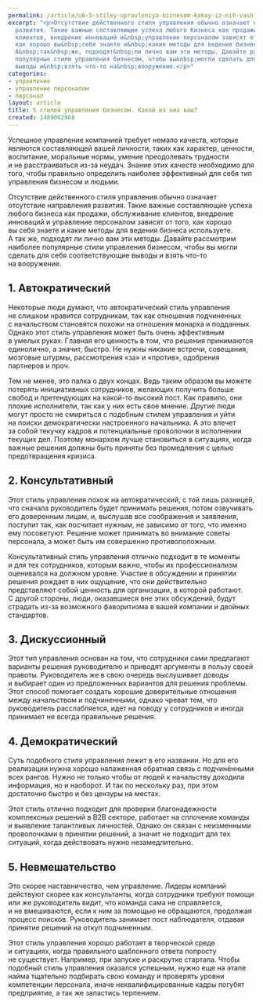 ```yaml
---
permalink: /article/u6-5-stiley-upravleniya-biznesom-kakoy-iz-nih-vash
excerpt: "<p>Отсутствие действенного стиля управления обычно означает отсутствие направления
  развития. Такие важные составляющие успеха любого бизнеса как продажи, обслуживание
  клиентов, внедрение инноваций и&nbsp;управление персоналом зависят от&nbsp;того,
  как хорошо вы&nbsp;себя знаете и&nbsp;какие методы для ведения бизнеса используете.
  А&nbsp;так&nbsp;же, подходят&nbsp;ли лично вам эти методы. Давайте рассмотрим наиболее
  популярные стили управления бизнесом, чтобы вы&nbsp;могли сделать для себя соответствующие
  выводы и&nbsp;взять что-то на&nbsp;вооружение.</p>"
categories:
- управление
- управление персоналом
- персонал
layout: article
title: 5 стилей управления бизнесом. Какой из них ваш?
created: 1489062968
---
```

Успешное управление компанией требует немало качеств, которые являются составляющей вашей личности, таких как характер, ценности, воспитание, моральные нормы, умение преодолевать трудности и не расстраиваться из-за неудач. Знание этих качеств необходимо для того, чтобы правильно определить наиболее эффективный для себя тип управления бизнесом и людьми.

Отсутствие действенного стиля управления обычно означает отсутствие направления развития. Такие важные составляющие успеха любого бизнеса как продажи, обслуживание клиентов, внедрение инноваций и управление персоналом зависят от того, как хорошо вы себя знаете и какие методы для ведения бизнеса используете. А так же, подходят ли лично вам эти методы. Давайте рассмотрим наиболее популярные стили управления бизнесом, чтобы вы могли сделать для себя соответствующие выводы и взять что-то на вооружение.

## 1. Автократический ##

Некоторые люди думают, что автократический стиль управления не слишком нравится сотрудникам, так как отношения подчиненных с начальством становятся похожи на отношения монарха и подданных. Однако этот стиль управления может быть очень эффективным в умелых руках. Главная его ценность в том, что решения принимаются единолично, а значит, быстро. Не нужны никакие встречи, совещания, мозговые штурмы, рассмотрения «за» и «против», одобрения партнеров и проч.

Тем не менее, это палка о двух концах. Ведь таким образом вы можете потерять инициативных сотрудников, желающих получить больше свобод и претендующих на какой-то высокий пост. Как правило, они плохие исполнители, так как у них есть свое мнение. Другие люди могут просто не смириться с подобным стилем управления и уйти на поиски демократически настроенного начальника. А это влечет за собой текучку кадров и потенциальные проволочки в исполнении текущих дел. Поэтому монархом лучше становиться в ситуациях, когда важные решения должны быть приняты без промедления с целью предотвращения кризиса.

## 2. Консультативный ##

Этот стиль управления похож на автократический, с той лишь разницей, что сначала руководитель будет принимать решения, потом озвучивать его доверенным лицам, и, выслушав все соображения и заявления, поступит так, как посчитает нужным, не зависимо от того, что именно ему посоветуют. Решение может принимать во внимание советы персонала, а может быть им совершенно противоположным.

Консультативный стиль управления отлично подходит в те моменты и для тех сотрудников, которым важно, чтобы их профессионализм оценивался на должном уровне. Участие в обсуждении и принятии решения рождает в них ощущение, что они действительно представляют собой ценность для организации, в которой работают. С другой стороны, люди, оказавшиеся вне этих обсуждений, будут страдать из-за возможного фаворитизма в вашей компании и двойных стандартов.

## 3. Дискуссионный ##

Этот тип управления основан на том, что сотрудники сами предлагают варианты решения руководителю и приводят аргументы в пользу своей правоты. Руководитель же в свою очередь выслушивает доводы и выбирает один из предложенных вариантов для решения проблемы. Этот способ помогает создать хорошие доверительные отношения между начальством и подчиненными, однако чреват тем, что руководитель расслабляется, идет на поводу у сотрудников и иногда принимает не всегда правильные решения.

## 4. Демократический ##

Суть подобного стиля управления лежит в его названии. Но для его реализации нужна хорошо налаженная обратная связь с подчинёнными всех рангов. Нужно не только чтобы от людей к начальству доходила информация, но и наоборот. И так по нескольку раз, при этом достаточно быстро и без цензуры на местах.

Этот стиль отлично подходит для проверки благонадежности комплексных решений в В2В секторе, работает на сплочение команды и выявление талантливых личностей. Однако он связан с неизменными проволочками в принятии решений, а значит не подходит для тех ситуаций, когда действовать нужно незамедлительно.

## 5. Невмешательство ##

Это скорее наставничество, чем управление. Лидеры компаний действуют скорее как консультанты, когда сотрудники требуют помощи или же руководитель видит, что команда сама не справляется, и не вмешиваются, если к ним за помощью не обращаются, продолжая процесс поисков. Руководитель занимает пост наблюдателя, отдавая принятие решений на откуп подчиненным.

Этот стиль управления хорошо работает в творческой среде и ситуациях, когда правильного шаблонного ответа попросту не существует. Например, при запуске и раскрутке стартапа. Чтобы подобный стиль управления оказался успешным, нужно еще на этапе найма тщательно подбирать свою команду и проверять уровни компетенции персонала, иначе неквалифицированные кадры погубят предприятие, а так же запастись терпением.
